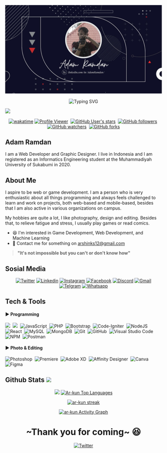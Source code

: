 <img src="assets/PortfolioImg.jpg">
<p align="center">
  <img src="https://readme-typing-svg.herokuapp.com?font=Kaushan+Script&size=28&pause=1000&color=2C86F7&center=true&vCenter=true&width=500&lines=Hello+everyone+I'm+%22Adam+Ramdan%22+%F0%9F%91%A6;I'm+a+Web+Developer+%26+Graphic+Designer+%F0%9F%92%BB" alt="Typing SVG" />
</p>

 <img src="https://user-images.githubusercontent.com/73097560/115834477-dbab4500-a447-11eb-908a-139a6edaec5c.gif">

<p align="center">
<a href="https://wakatime.com/badge/github/ar-kun/ar-kun"><img src="https://wakatime.com/badge/github/ar-kun/ar-kun.svg" alt="wakatime"></a>
<a href="https://github.com/ar-kun/"><img src="https://komarev.com/ghpvc/?username=ar-kun&label=Profile%20views&color=blue&style=flat" alt="Profile Viewer"/></a>&nbsp;
<a href="https://github.com/ar-kun/"><img alt="GitHub User's stars" src="https://img.shields.io/github/stars/ar-kun?style=social"></a>&nbsp;
<a href="https://github.com/ar-kun/"><img alt="GitHub followers" src="https://img.shields.io/github/followers/ar-kun?style=social"></a>&nbsp;
<a href="https://github.com/ar-kun/ar-kun"><img alt="GitHub watchers" src="https://img.shields.io/github/watchers/ar-kun/ar-kun?style=social"></a>&nbsp;
<a href="https://github.com/ar-kun/ar-kun"><img alt="GitHub forks" src="https://img.shields.io/github/forks/ar-kun/ar-kun?style=social"></a>
</p>

## Adam Ramdan &nbsp;
I am a Web Developer and Graphic Designer. I live in Indonesia and I am registered as an Informatics Engineering student at the Muhammadiyah University of Sukabumi in 2020.

## About Me 
I aspire to be web or game development. I am a person who is very enthusiastic about all things programming and always feels challenged to learn and work on projects, both web-based and mobile-based, besides that I am also active in various organizations on campus.

My hobbies are quite a lot, I like photography, design and editing. Besides that, to relieve fatigue and stress, I usually play games or read comics.

- 😆 I'm interested in Game Development, Web Development, and Machine Learning
- 📧 Contact me for something on arshinks12@gmail.com

> **"It's not impossible but you can't or don't know how"**

## Sosial Media
<p align="center">
<a href="https://ar-kun.github.io/ar-kun/" target="_blank"><img height="30" alt="Twitter" src="https://img.shields.io/twitter/url?label=Website%20Portofolio&logo=GoogleChrome&style=social&url=https%3A%2F%2Far-kun.github.io%2Far-kun%2F"></a>
<a href="https://www.linkedin.com/in/adamramdan/" target="_blank"><img height="30" alt="Linkedin" src="https://img.shields.io/twitter/url?label=Linkedin&logo=linkedin&style=social&url=https%3A%2F%2Fwww.linkedin.com%2Fin%2Fadamramdan%2F"></a>
<a href="https://www.instagram.com/ar.shin_12/" target="_blank"><img height="30" alt="Instagram" src="https://img.shields.io/twitter/url?label=instagram&logo=instagram&style=social&url=https%3A%2F%2Fwww.instagram.com%2Far.shin_12%2F"></a>
<a href="https://www.facebook.com/adam.ramdan.581/" target="_blank"><img height="30" alt="Facebook" src="https://img.shields.io/twitter/url?label=facebook&logo=facebook&style=social&url=https%3A%2F%2Fwww.facebook.com%2Fadam.ramdan.581%2F"></a>
<a href="https://discord.com/channels/@shin#6685" target="_blank"><img height="30" alt="Discord" src="https://img.shields.io/twitter/url?label=discord&logo=discord&style=social&url=https%3A%2F%2Fdiscord.com%2Fchannels%2F%40shin%236685"></a>
<a href="mailto:arshinks12@gmail.com" target="_blank"><img height="30" alt="Gmail" src="https://img.shields.io/twitter/url?label=Gmail&logo=Gmail&style=social&url=https%3A%2F%2Fwww.instagram.com%2Far.shin_12%2F"></a>
<a href="https://t.me/arshin_12" target="_blank"><img height="30" alt="Telgram" src="https://img.shields.io/twitter/url?label=telegram&logo=telegram&style=social&url=https%3A%2F%2Ft.me%2Farshin_12"></a>
<a href="https://wa.me/62895365085079" target="_blank"><img height="30" alt="Whatsapp" src="https://img.shields.io/twitter/url?label=whatsapp&logo=whatsapp&style=social&url=https%3A%2F%2Fwa.me%2F"></a>
</p>

## Tech & Tools
#### ▶ Programming
 ![](https://img.shields.io/badge/HTML5-E34F26?style=for-the-badge&logo=html5&logoColor=white)&nbsp;
 ![](https://img.shields.io/badge/CSS3-1572B6?style=for-the-badge&logo=css3&logoColor=white)&nbsp;
 ![JavaScript](https://img.shields.io/badge/javascript-%23323330.svg?style=for-the-badge&logo=javascript&logoColor=%23F7DF1E)&nbsp;
 ![PHP](https://img.shields.io/badge/php-%23777BB4.svg?style=for-the-badge&logo=php&logoColor=white)&nbsp;
 ![Bootstrap](https://img.shields.io/badge/bootstrap-%23563D7C.svg?style=for-the-badge&logo=bootstrap&logoColor=white)&nbsp;
 ![Code-Igniter](https://img.shields.io/badge/CodeIgniter-%23EF4223.svg?style=for-the-badge&logo=codeIgniter&logoColor=white)&nbsp;
 ![NodeJS](https://img.shields.io/badge/node.js-6DA55F?style=for-the-badge&logo=node.js&logoColor=white)&nbsp;
 ![React](https://img.shields.io/badge/react-%2320232a.svg?style=for-the-badge&logo=react&logoColor=%2361DAFB)&nbsp;
 ![MySQL](https://img.shields.io/badge/mysql-%234479a1.svg?logo=mysql&logoColor=white&style=for-the-badge)&nbsp;
 ![MongoDB](https://img.shields.io/badge/mongodb-%234479a1.svg?logo=mongodb&logoColor=white&style=for-the-badge)&nbsp;
 ![Git](https://img.shields.io/badge/git-%23F05033.svg?style=for-the-badge&logo=git&logoColor=white)&nbsp;
 ![GitHub](https://img.shields.io/badge/github-%23121011.svg?style=for-the-badge&logo=github&logoColor=white)&nbsp;
 ![Visual Studio Code](https://img.shields.io/badge/visual%20studio%20code-%230078d7.svg?logo=visual-studio-code&logoColor=white&style=for-the-badge)&nbsp;
 ![NPM](https://img.shields.io/badge/NPM-%23000000.svg?style=for-the-badge&logo=npm&logoColor=white)&nbsp;
 ![Postman](https://img.shields.io/badge/Postman-FF6C37?style=for-the-badge&logo=postman&logoColor=white)&nbsp;
 
 #### ▶ Photo & Editing
 ![Photoshop](https://img.shields.io/badge/photoshop-001D34?style=for-the-badge&logo=adobephotoshop&logoColor=white)&nbsp;
 ![Premiere](https://img.shields.io/badge/premiere_pro-000058?style=for-the-badge&logo=adobepremierepro&logoColor=white)&nbsp;
 ![Adobe XD](https://img.shields.io/badge/adobe_xd-450135?style=for-the-badge&logo=adobexd&logoColor=white)&nbsp;
 ![Affinity Designer](https://img.shields.io/badge/affinity_designer-52CBF3?style=for-the-badge&logo=affinitydesigner&logoColor=white)&nbsp;
 ![Canva](https://img.shields.io/badge/canva-4D61D8?style=for-the-badge&logo=canva&logoColor=white)&nbsp;
 ![Figma](https://img.shields.io/badge/figma-F73900?style=for-the-badge&logo=Figma&logoColor=white)&nbsp;
 
 ## Github Stats <img src="https://user-images.githubusercontent.com/76244600/130684889-4425a8ef-53ba-48f3-9433-871976fba0e9.gif" height="45px">
 <div align="center">
 <img height="200em" src="https://github-readme-stats-eight-theta.vercel.app/api?username=ar-kun&show_icons=true&theme=react&include_all_commits=true&count_private=true&hide_border=false&bg_color=0D1117"/>
<a href="#"><img height="200em" alt="Ar-kun Top Languages" src="https://github-readme-stats.vercel.app/api/top-langs/?username=ar-kun&langs_count=8&count_private=true&layout=compact&theme=react&hide_border=false&bg_color=0D1117" /></a></p>
</div>
 <div align="center">
<a href="#"><img  alt="ar-kun streak"  src="https://github-readme-streak-stats.herokuapp.com/?user=ar-kun&theme=black-ice&hide_border=true&stroke=0000&background=0D1117" /> </a></p>
</div>
 <div align="center">
<a href="#"><img alt="ar-kun Activity Graph" src="https://activity-graph.herokuapp.com/graph?username=ar-kun&bg_color=0D1117&color=5BCDEC&line=5BCDEC&point=FFFFFF&hide_border=true" /></a>
</div>

<div align="center">
<h1>~Thank you for coming~ 😆</h1>
<a href="https://saweria.co/arkun12"><img alt="Twitter" src="https://img.shields.io/twitter/url?label=Gift%20Me%20Something&logo=GTK&logoColor=blue&style=social&url=https%3A%2F%2Fsaweria.co%2Farkun12"></a>
</div>

